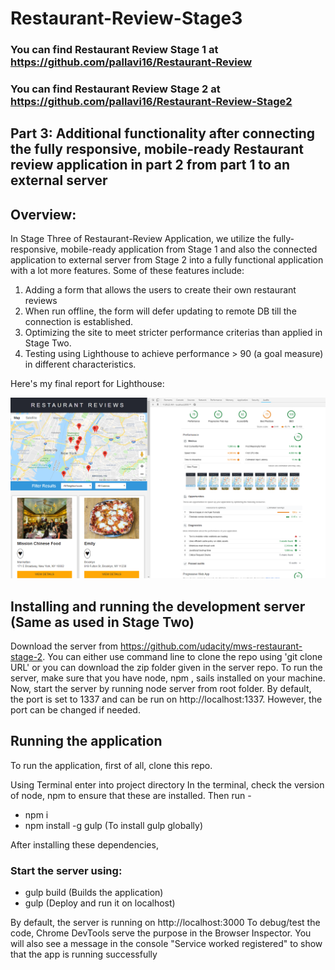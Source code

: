 

# Restaurant-Review-Stage3

### You can find Restaurant Review Stage 1 at https://github.com/pallavi16/Restaurant-Review 

### You can find Restaurant Review Stage 2 at https://github.com/pallavi16/Restaurant-Review-Stage2


## Part 3: Additional functionality after connecting the fully responsive, mobile-ready Restaurant review application in part 2 from part 1 to an external server



## Overview:
In Stage Three of Restaurant-Review Application, we utilize the fully-responsive, mobile-ready application from Stage 1 and also the connected application to external server from Stage 2 into a fully functional application with a lot more features. 
Some of these features include:
1. Adding a form that allows the users to create their own restaurant reviews
2. When run offline, the form will defer updating to remote DB till the connection is established.
3. Optimizing the site to meet stricter performance criterias than applied in Stage Two.
4. Testing using Lighthouse to achieve performance > 90 (a goal measure) in  different characteristics.

Here's my final report for Lighthouse:

![Screenshot](lighthouse_screenshot.PNG)


## Installing and running the development server (Same as used in Stage Two)
Download the server from https://github.com/udacity/mws-restaurant-stage-2. You can either use command line to clone the repo using 'git clone URL' or you can download the zip folder given in the server repo. To run the server, make sure that you have node, npm , sails installed on your machine. Now, start the server by running node server from root folder. By default, the port is set to 1337 and can be run on http://localhost:1337. However, the port can be changed if needed.

## Running the application
To run the application, first of all, clone this repo.

Using Terminal enter into project directory
In the terminal, check the version of node, npm to ensure that these are installed.
Then run -
* npm i 
* npm install -g gulp (To install gulp globally)

After installing these dependencies, 
### Start the server using: 
* gulp build (Builds the application)
* gulp (Deploy and run it on localhost) 

By default, the server is running on http://localhost:3000
To debug/test the code, Chrome DevTools serve the purpose in the Browser Inspector. You will also see a message in the console "Service worked registered" to show that the app is running successfully
